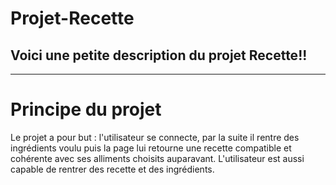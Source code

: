 # Projet-Recette

## Voici une petite description du projet Recette!!

---

# Principe du projet

Le projet a pour but : l'utilisateur se connecte, par la suite il rentre des ingrédients voulu puis la page lui retourne une recette compatible et cohérente avec ses alliments choisits auparavant.
L'utilisateur est aussi capable de rentrer des recette et des ingrédients.
